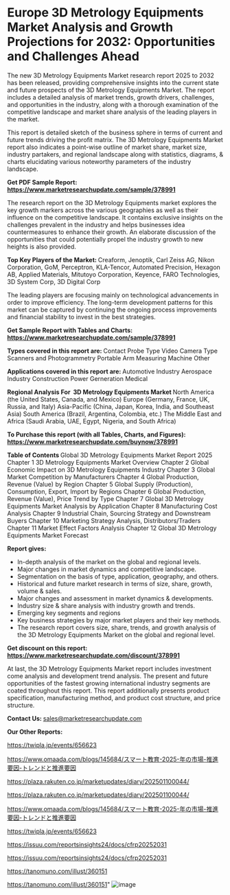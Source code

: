 # Europe 3D Metrology Equipments Market Analysis and Growth Projections for 2032: Opportunities and Challenges Ahead

The new 3D Metrology Equipments Market research report 2025 to 2032 has been released, providing comprehensive insights into the current state and future prospects of the 3D Metrology Equipments Market. The report includes a detailed analysis of market trends, growth drivers, challenges, and opportunities in the industry, along with a thorough examination of the competitive landscape and market share analysis of the leading players in the market.

This report is detailed sketch of the business sphere in terms of current and future trends driving the profit matrix. The 3D Metrology Equipments Market report also indicates a point-wise outline of market share, market size, industry partakers, and regional landscape along with statistics, diagrams, &amp; charts elucidating various noteworthy parameters of the industry landscape.

<strong><b>Get PDF Sample Report: <a href=https://www.marketresearchupdate.com/sample/378991>https://www.marketresearchupdate.com/sample/378991</a></b></strong>

The research report on the 3D Metrology Equipments market explores the key growth markers across the various geographies as well as their influence on the competitive landscape. It contains exclusive insights on the challenges prevalent in the industry and helps businesses idea countermeasures to enhance their growth. An elaborate discussion of the opportunities that could potentially propel the industry growth to new heights is also provided.

<strong><b>Top Key Players of the Market:
</b></strong>Creaform, Jenoptik, Carl Zeiss AG, Nikon Corporation, GoM, Perceptron, KLA-Tencor, Automated Precision, Hexagon AB, Applied Materials, Mitutoyo Corporation, Keyence, FARO Technologies, 3D System Corp, 3D Digital Corp<strong><b>
</b></strong>

The leading players are focusing mainly on technological advancements in order to improve efficiency. The long-term development patterns for this market can be captured by continuing the ongoing process improvements and financial stability to invest in the best strategies.

<strong><b>Get Sample Report with Tables and Charts: <a href=https://www.marketresearchupdate.com/sample/378991>https://www.marketresearchupdate.com/sample/378991</a></b></strong>

<strong><b>Types covered in this report are:
</b></strong>Contact Probe Type
Video Camera Type
Scanners and Photogrammetry
Portable Arm Measuring Machine
Other<strong><b>
</b></strong>

<strong><b>Applications covered in this report are:
</b></strong>Automotive Industry
Aerospace Industry
Construction
Power Gerneration
Medical<strong><b>
</b></strong>

<strong><b>Regional Analysis For  3D Metrology Equipments Market</b></strong><strong><b>
</b></strong>North America (the United States, Canada, and Mexico)
Europe (Germany, France, UK, Russia, and Italy)
Asia-Pacific (China, Japan, Korea, India, and Southeast Asia)
South America (Brazil, Argentina, Colombia, etc.)
The Middle East and Africa (Saudi Arabia, UAE, Egypt, Nigeria, and South Africa)

<strong><b>To Purchase this report (with all Tables, Charts, and Figures): <a href=https://www.marketresearchupdate.com/buynow/378991>https://www.marketresearchupdate.com/buynow/378991</a></b></strong>

<strong><b>Table of Contents</b></strong><strong><b>
</b></strong>Global 3D Metrology Equipments Market Report 2025
Chapter 1 3D Metrology Equipments Market Overview
Chapter 2 Global Economic Impact on 3D Metrology Equipments Industry
Chapter 3 Global Market Competition by Manufacturers
Chapter 4 Global Production, Revenue (Value) by Region
Chapter 5 Global Supply (Production), Consumption, Export, Import by Regions
Chapter 6 Global Production, Revenue (Value), Price Trend by Type
Chapter 7 Global 3D Metrology Equipments Market Analysis by Application
Chapter 8 Manufacturing Cost Analysis
Chapter 9 Industrial Chain, Sourcing Strategy and Downstream Buyers
Chapter 10 Marketing Strategy Analysis, Distributors/Traders
Chapter 11 Market Effect Factors Analysis
Chapter 12 Global 3D Metrology Equipments Market Forecast

<strong><b>Report gives:</b></strong>

- In-depth analysis of the market on the global and regional levels.
- Major changes in market dynamics and competitive landscape.
- Segmentation on the basis of type, application, geography, and others.
- Historical and future market research in terms of size, share, growth, volume &amp; sales.
- Major changes and assessment in market dynamics &amp; developments.
- Industry size &amp; share analysis with industry growth and trends.
- Emerging key segments and regions
- Key business strategies by major market players and their key methods.
- The research report covers size, share, trends, and growth analysis of the 3D Metrology Equipments Market on the global and regional level.

<strong><b>Get discount on this report: <a href=https://www.marketresearchupdate.com/discount/378991>https://www.marketresearchupdate.com/discount/378991</a></b></strong>

At last, the 3D Metrology Equipments Market report includes investment come analysis and development trend analysis. The present and future opportunities of the fastest growing international industry segments are coated throughout this report. This report additionally presents product specification, manufacturing method, and product cost structure, and price structure.

<strong><b>Contact Us:
</b></strong>sales@marketresearchupdate.com

<strong>Our Other Reports:</strong>

<a href=https://twipla.jp/events/656623>https://twipla.jp/events/656623</a>

<a href=https://www.omaada.com/blogs/145684/スマート教育-2025-年の市場-推進要因-トレンドと推進要因>https://www.omaada.com/blogs/145684/スマート教育-2025-年の市場-推進要因-トレンドと推進要因</a>

<a href=https://plaza.rakuten.co.jp/marketupdates/diary/202501100044/>https://plaza.rakuten.co.jp/marketupdates/diary/202501100044/</a>

<a href=https://plaza.rakuten.co.jp/marketupdates/diary/202501100044/>https://plaza.rakuten.co.jp/marketupdates/diary/202501100044/</a>

<a href=https://www.omaada.com/blogs/145684/スマート教育-2025-年の市場-推進要因-トレンドと推進要因>https://www.omaada.com/blogs/145684/スマート教育-2025-年の市場-推進要因-トレンドと推進要因</a>

<a href=https://twipla.jp/events/656623>https://twipla.jp/events/656623</a>

<a href=https://issuu.com/reportsinsights24/docs/cfrp20252031>https://issuu.com/reportsinsights24/docs/cfrp20252031</a>

<a href=https://issuu.com/reportsinsights24/docs/cfrp20252031>https://issuu.com/reportsinsights24/docs/cfrp20252031</a>

<a href=https://tanomuno.com/illust/360151>https://tanomuno.com/illust/360151</a>

<a href=https://tanomuno.com/illust/360151>https://tanomuno.com/illust/360151</a>"
![image](https://github.com/user-attachments/assets/f654a5b0-b75c-4122-a1b9-a20e129289e5)
